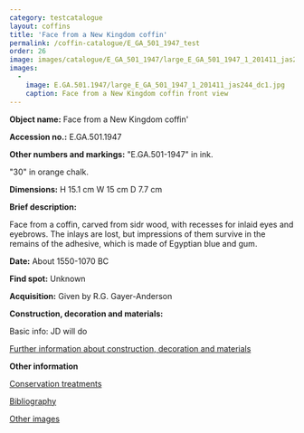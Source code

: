 ```yaml
---
category: testcatalogue
layout: coffins
title: 'Face from a New Kingdom coffin'
permalink: /coffin-catalogue/E_GA_501_1947_test
order: 26
image: images/catalogue/E_GA_501_1947/large_E_GA_501_1947_1_201411_jas244_dc1.jpg
images: 
  -
    image: E.GA.501.1947/large_E_GA_501_1947_1_201411_jas244_dc1.jpg
    caption: Face from a New Kingdom coffin front view 
---
```


**Object name:** 
Face from a New Kingdom coffin'

**Accession no.:** 
E.GA.501.1947

**Other numbers and markings:**
"E.GA.501-1947" in ink.

"30" in orange chalk.

**Dimensions:** 
H 15.1 cm
W 15 cm
D 7.7 cm


**Brief description:** 


Face from a coffin, carved from sidr wood, with recesses for inlaid eyes and eyebrows. The inlays are lost, but impressions of them survive in the remains of the adhesive, which is made of Egyptian blue and gum. 


**Date:**
About 1550-1070 BC


**Find spot:**
Unknown


**Acquisition:**
Given by R.G. Gayer-Anderson



**Construction, decoration and materials:**

Basic info: JD will do

[Further information about construction, decoration and materials](/catalogue_extras/E_GA_501_1947_materials)


**Other information**

[Conservation treatments](/catalogue_extras/E_GA_501_1947_conservation)

[Bibliography](/catalogue_extras/E_GA_501_1947_bibliography)

[Other images](/catalogue_extras/E_GA_501_1947_imagesheet)


